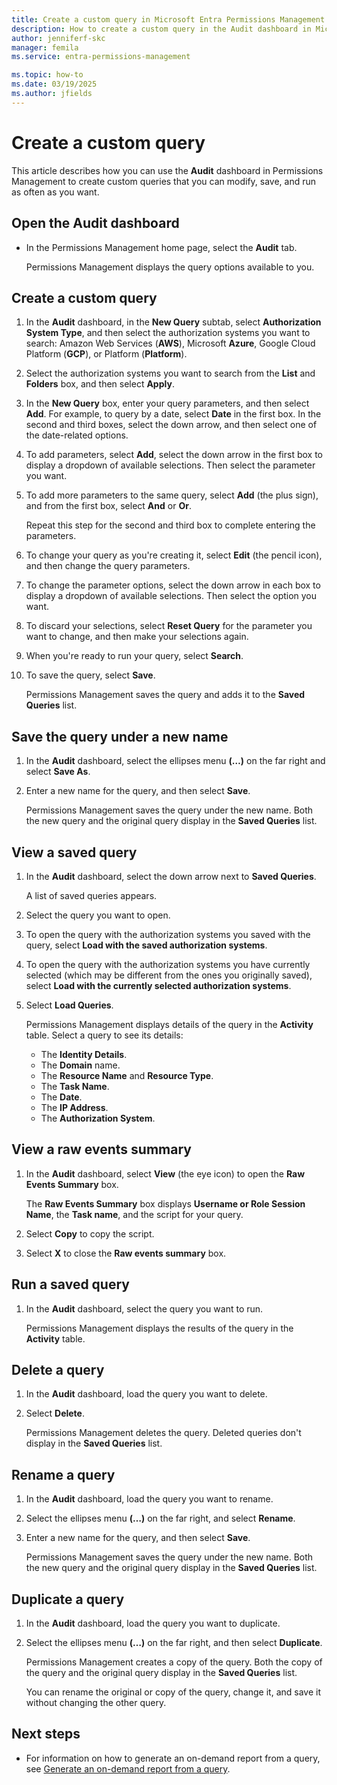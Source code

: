 ```yaml
---
title: Create a custom query in Microsoft Entra Permissions Management
description: How to create a custom query in the Audit dashboard in Microsoft Entra Permissions Management.
author: jenniferf-skc
manager: femila
ms.service: entra-permissions-management

ms.topic: how-to
ms.date: 03/19/2025
ms.author: jfields
---
```


# Create a custom query

This article describes how you can use the **Audit** dashboard in Permissions Management to create custom queries that you can modify, save, and run as often as you want.

## Open the Audit dashboard

- In the Permissions Management home page, select the **Audit** tab.

    Permissions Management displays the query options available to you.

## Create a custom query

1. In the **Audit** dashboard, in the **New Query** subtab, select **Authorization System Type**, and then select the authorization systems you want to search: Amazon Web Services (**AWS**), Microsoft **Azure**, Google Cloud Platform (**GCP**), or Platform (**Platform**).
1. Select the authorization systems you want to search from the **List** and **Folders** box, and then select **Apply**.

1. In the **New Query** box, enter your query parameters, and then select **Add**.
    For example, to query by a date, select **Date** in the first box. In the second and third boxes, select the down arrow, and then select one of the date-related options.

1. To add parameters, select **Add**, select the down arrow in the first box to display a dropdown of available selections. Then select the parameter you want.
1. To add more parameters to the same query, select **Add** (the plus sign), and from the first box, select **And** or **Or**.

    Repeat this step for the second and third box to complete entering the parameters.
1. To change your query as you're creating it, select **Edit** (the pencil icon), and then change the query parameters.
1. To change the parameter options, select the down arrow in each box to display a dropdown of available selections. Then select the option you want.
1. To discard your selections, select **Reset Query** for the parameter you want to change, and then make your selections again.
1. When you're ready to run your query, select **Search**.
1. To save the query, select **Save**.

    Permissions Management saves the query and adds it to the **Saved Queries** list.

## Save the query under a new name

1. In the **Audit** dashboard, select the ellipses menu **(…)** on the far right and select **Save As**.
2. Enter a new name for the query, and then select **Save**.

    Permissions Management saves the query under the new name. Both the new query and the original query display in the **Saved Queries** list.

## View a saved query

1. In the **Audit** dashboard, select the down arrow next to **Saved Queries**.

    A list of saved queries appears.
2. Select the query you want to open.
3. To open the query with the authorization systems you saved with the query, select **Load with the saved authorization systems**.
4. To open the query with the authorization systems you have currently selected (which may be different from the ones you originally saved), select **Load with the currently selected authorization systems**.
5. Select **Load Queries**.

    Permissions Management displays details of the query in the **Activity** table. Select a query to see its details:

    - The **Identity Details**.
    - The **Domain** name.
    - The **Resource Name** and **Resource Type**.
    - The **Task Name**.
    - The **Date**.
    - The **IP Address**.
    - The **Authorization System**.

## View a raw events summary

1. In the **Audit** dashboard, select **View** (the eye icon) to open the **Raw Events Summary** box.

    The **Raw Events Summary** box displays **Username or Role Session Name**, the **Task name**, and the script for your query.
1. Select **Copy** to copy the script.
1. Select **X** to close the **Raw events summary** box.


## Run a saved query

1. In the **Audit** dashboard, select the query you want to run.

    Permissions Management displays the results of the query in the **Activity** table.

## Delete a query

1. In the **Audit** dashboard, load the query you want to delete.
2. Select **Delete**.

    Permissions Management deletes the query. Deleted queries don't display in the **Saved Queries** list.

## Rename a query

1. In the **Audit** dashboard, load the query you want to rename.
2. Select the ellipses menu **(…)** on the far right, and select **Rename**.
3. Enter a new name for the query, and then select **Save**.

    Permissions Management saves the query under the new name. Both the new query and the original query display in the **Saved Queries** list.

## Duplicate a query

1. In the **Audit** dashboard, load the query you want to duplicate.
2. Select the ellipses menu **(…)** on the far right, and then select **Duplicate**.

    Permissions Management creates a copy of the query. Both the copy of the query and the original query display in the **Saved Queries** list.

    You can rename the original or copy of the query, change it, and save it without changing the other query.



## Next steps

- For information on how to generate an on-demand report from a query, see [Generate an on-demand report from a query](how-to-audit-trail-results.md).
